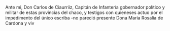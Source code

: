 Ante mi, Don Carlos de Ciaurriiz, Capitán de Infantería gobernador político y militar de estas provincias del chaco, y testigos con quieneses actuo por el impedimento del único escriba -no pareció presente Dona Maria Rosalia de Cardona y viv